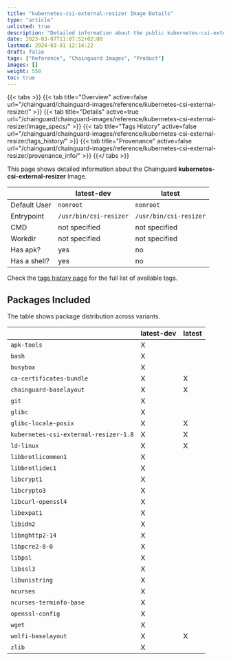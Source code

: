 ```yaml
---
title: "kubernetes-csi-external-resizer Image Details"
type: "article"
unlisted: true
description: "Detailed information about the public kubernetes-csi-external-resizer Chainguard Image."
date: 2023-03-07T11:07:52+02:00
lastmod: 2024-03-01 12:14:22
draft: false
tags: ["Reference", "Chainguard Images", "Product"]
images: []
weight: 550
toc: true
---
```


{{< tabs >}}
{{< tab title="Overview" active=false url="/chainguard/chainguard-images/reference/kubernetes-csi-external-resizer/" >}}
{{< tab title="Details" active=true url="/chainguard/chainguard-images/reference/kubernetes-csi-external-resizer/image_specs/" >}}
{{< tab title="Tags History" active=false url="/chainguard/chainguard-images/reference/kubernetes-csi-external-resizer/tags_history/" >}}
{{< tab title="Provenance" active=false url="/chainguard/chainguard-images/reference/kubernetes-csi-external-resizer/provenance_info/" >}}
{{</ tabs >}}

This page shows detailed information about the Chainguard **kubernetes-csi-external-resizer** Image.

|              | latest-dev             | latest                 |
|--------------|------------------------|------------------------|
| Default User | `nonroot`              | `nonroot`              |
| Entrypoint   | `/usr/bin/csi-resizer` | `/usr/bin/csi-resizer` |
| CMD          | not specified          | not specified          |
| Workdir      | not specified          | not specified          |
| Has apk?     | yes                    | no                     |
| Has a shell? | yes                    | no                     |

Check the [tags history page](/chainguard/chainguard-images/reference/kubernetes-csi-external-resizer/tags_history/) for the full list of available tags.

## Packages Included
The table shows package distribution across variants.

|                                       | latest-dev | latest |
|---------------------------------------|------------|--------|
| `apk-tools`                           | X          |        |
| `bash`                                | X          |        |
| `busybox`                             | X          |        |
| `ca-certificates-bundle`              | X          | X      |
| `chainguard-baselayout`               | X          | X      |
| `git`                                 | X          |        |
| `glibc`                               | X          |        |
| `glibc-locale-posix`                  | X          | X      |
| `kubernetes-csi-external-resizer-1.8` | X          | X      |
| `ld-linux`                            | X          | X      |
| `libbrotlicommon1`                    | X          |        |
| `libbrotlidec1`                       | X          |        |
| `libcrypt1`                           | X          |        |
| `libcrypto3`                          | X          |        |
| `libcurl-openssl4`                    | X          |        |
| `libexpat1`                           | X          |        |
| `libidn2`                             | X          |        |
| `libnghttp2-14`                       | X          |        |
| `libpcre2-8-0`                        | X          |        |
| `libpsl`                              | X          |        |
| `libssl3`                             | X          |        |
| `libunistring`                        | X          |        |
| `ncurses`                             | X          |        |
| `ncurses-terminfo-base`               | X          |        |
| `openssl-config`                      | X          |        |
| `wget`                                | X          |        |
| `wolfi-baselayout`                    | X          | X      |
| `zlib`                                | X          |        |

